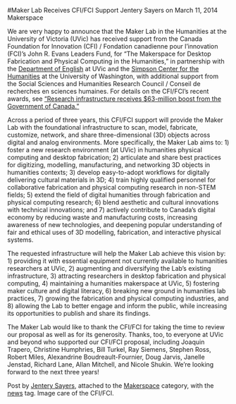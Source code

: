 #Maker Lab Receives CFI/FCI Support
Jentery Sayers on March 11, 2014   Makerspace 

<p>We are very happy to announce that the Maker Lab in the Humanities at the University of Victoria (UVic) has received support from the Canada Foundation for Innovation (CFI) / Fondation canadienne pour l’innovation (FCI)&#8217;s  John R. Evans Leaders Fund, for &#8220;The Makerspace for Desktop Fabrication and Physical Computing in the Humanities,&#8221; in partnership with the <a title="learn more" href="http://english.uvic.ca/" target="_blank">Department of English</a> at UVic and the <a title="learn more" href="http://depts.washington.edu/uwch/" target="_blank">Simpson Center for the Humanities</a> at the University of Washington, with additional support from the Social Sciences and Humanities Research Council / Conseil de recherches en sciences humaines. For details on the CFI/FCI&#8217;s recent awards, see <a title="learn more" href="http://www.innovation.ca/en/Media/News/Researchinfrastructurereceives63millionboostGovernmentCanada" target="_blank">&#8220;Research infrastructure receives $63-million boost from the Government of Canada.&#8221;</a></p>
<p>Across a period of three years, this CFI/FCI support will provide the Maker Lab with the foundational infrastructure to scan, model, fabricate, customize, network, and share three-dimensional (3D) objects across digital and analog environments. More specifically, the Maker Lab aims to: 1) foster a new research environment (at UVic) in humanities physical computing and desktop fabrication; 2) articulate and share best practices for digitizing, modelling, manufacturing, and networking 3D objects in humanities contexts; 3) develop easy-to-adopt workflows for digitally delivering cultural materials in 3D; 4) train highly qualified personnel for collaborative fabrication and physical computing research in non-STEM fields; 5) extend the field of digital humanities through fabrication and physical computing research; 6) blend aesthetic and cultural innovations with technical innovations; and 7) actively contribute to Canada&#8217;s digital economy by reducing waste and manufacturing costs, increasing awareness of new technologies, and deepening popular understanding of fair and ethical uses of 3D modelling, fabrication, and interactive physical systems.</p>
<p>The requested infrastructure will help the Maker Lab achieve this vision by: 1) providing it with essential equipment not currently available to humanities researchers at UVic, 2) augmenting and diversifying the Lab&#8217;s existing infrastructure, 3) attracting researchers in desktop fabrication and physical computing, 4) maintaining a humanities makerspace at UVic, 5) fostering maker culture and digital literacy, 6) breaking new ground in humanities lab practices, 7) growing the fabrication and physical computing industries, and 8) allowing the Lab to better engage and inform the public, while increasing its opportunities to publish and share its findings.</p>
<p>The Maker Lab would like to thank the CFI/FCI for taking the time to review our proposal as well as for its generosity. Thanks, too, to everyone at UVic and beyond who supported our CFI/FCI proposal, including Joaquin Trapero, Christine Humphries, Bill Turkel, Ray Siemens, Stephen Ross, Robert Miles, Alexandrine Boudreault-Fournier, Doug Jarvis, Janelle Jenstad, Richard Lane, Allan Mitchell, and Nicole Shukin. We&#8217;re looking forward to the next three years!</p>
<p>Post by <a title="learn more" href="http://maker.uvic.ca/author/admin/">Jentery Sayers</a>, attached to the <a title="learn more" href="http://maker.uvic.ca/category/makerspace/">Makerspace</a> category, with the <a title="learn more" href="http://maker.uvic.ca/tag/news/">news</a> tag. Image care of the CFI/FCI.</p>

